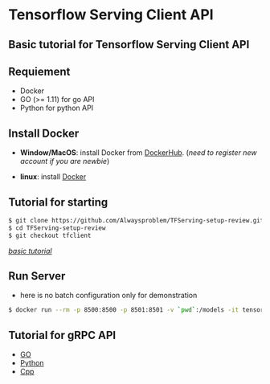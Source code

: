 # Tensorflow Serving Client API

## Basic tutorial for Tensorflow Serving Client API

## **Requiement**

- Docker
- GO (>= 1.11) for go API
- Python for python API

## **Install Docker**

- **Window/MacOS**: install Docker from [DockerHub](https://hub.docker.com/?overlay=onboarding). (*need to register new account if you are newbie*)

- **linux**: install [Docker](https://runnable.com/docker/install-docker-on-linux)

## **Tutorial for starting**

```bash
$ git clone https://github.com/Alwaysproblem/TFServing-setup-review.git
$ cd TFServing-setup-review
$ git checkout tfclient
```

*[basic tutorial](https://github.com/Alwaysproblem/TFServing-setup-tutorial/tree/master)*

## Run Server

- here is no batch configuration only for demonstration

```bash
$ docker run --rm -p 8500:8500 -p 8501:8501 -v `pwd`:/models -it tensorflow/serving --model_config_file=/models/config/versionlabels.config --model_config_file_poll_wait_seconds=60 --allow_version_labels_for_unavailable_models
```

## Tutorial for gRPC API

- [GO](./go/README.md)
- [Python](./python/README.md)
- [Cpp](./cpp/README.md)